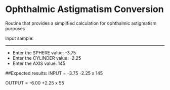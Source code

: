 # Ophthalmic Astigmatism Conversion
Routine that provides a simplified calculation for ophthalmic astigmatism purposes

Input sample:

-------------------------
- Enter the SPHERE value: -3.75
- Enter the CYLINDER value: -2.25
- Enter the AXIS value: 145


##Expected results:
 INPUT = -3.75 -2.25 x 145

OUTPUT = -6.00 +2.25 x 55